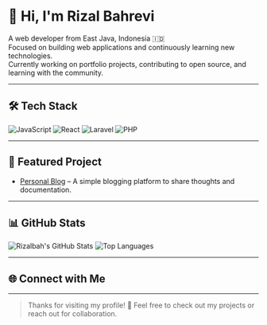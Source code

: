 # 👋 Hi, I'm Rizal Bahrevi

A web developer from East Java, Indonesia 🇮🇩  
Focused on building web applications and continuously learning new technologies.  
Currently working on portfolio projects, contributing to open source, and learning with the community.

---

## 🛠 Tech Stack

![JavaScript](https://img.shields.io/badge/-JavaScript-black?style=flat-square&logo=javascript)
![React](https://img.shields.io/badge/-React-black?style=flat-square&logo=react)
![Laravel](https://img.shields.io/badge/-Laravel-black?style=flat-square&logo=laravel)
![PHP](https://img.shields.io/badge/-PHP-black?style=flat-square&logo=php)

---

## 📌 Featured Project

- [Personal Blog](https://github.com/rizalbah/blog-pribadi) – A simple blogging platform to share thoughts and documentation.

---

## 📊 GitHub Stats

![Rizalbah's GitHub Stats](https://github-readme-stats.vercel.app/api?username=rizalbah&show_icons=true&theme=tokyonight)
![Top Languages](https://github-readme-stats.vercel.app/api/top-langs/?username=rizalbah&layout=compact&theme=tokyonight)

---

## 🌐 Connect with Me

<!-- Add your profiles when available -->
<!--
[![LinkedIn](https://img.shields.io/badge/-LinkedIn-blue?style=flat-square&logo=linkedin)](https://linkedin.com/in/username)
[![Website](https://img.shields.io/badge/-Website-green?style=flat-square)](https://yourwebsite.com)
-->

---

> Thanks for visiting my profile! 🚀 Feel free to check out my projects or reach out for collaboration.
